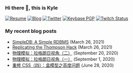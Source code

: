 ### Hi there 👋, this is Kyle

[![Resume](https://img.shields.io/badge/resume-Kaicheng%20Yan-orange)](https://resume.skyward.moe)
[![Blog](https://img.shields.io/badge/blog-Skyward-green?logo=Ghost&logoWidth=10&logoColor=ffffff)](https://skyward.moe)
[![Twitter](https://img.shields.io/badge/dynamic/json?logo=twitter&label=Twitter&labelColor=282c34&suffix=+followers&color=1da1f2&query=%24.data.totalSubs&url=https%3A%2F%2Fapi.spencerwoo.com%2Fsubstats%2F%3Fsource%3Dtwitter%26queryKey%3Dskywardpixel&longCache=true)](https://twitter.com/skywardpixel)
[![Keybase PGP](https://img.shields.io/keybase/pgp/kyleyan)](https://keybase.io/kyleyan)
[![Twitch Status](https://img.shields.io/twitch/status/skywardpixel)](https://www.twitch.tv/skywardpixel)

### My recent blog posts

* [SimpleDB: A Simple RDBMS](https://skyward.moe/simpledb/) (March 26, 2021)
* [Replicating the Thompson Hack](https://skyward.moe/replicating-the-thompson-hack/) (March 26, 2021)
* [物理模拟：拉格朗日视角（二）](https://skyward.moe/pba-lagrangian-2/) (September 20, 2020)
* [物理模拟：拉格朗日视角（一）](https://skyward.moe/pba-lagrangian-1/) (September 1, 2020)
* [重修 CSS（四）：盒模型之高度问题](https://skyward.moe/css-04-box-model-height/) (June 28, 2020)
